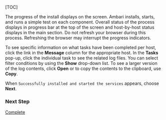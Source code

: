 [TOC]

The progress of the install displays on the screen. Ambari installs, starts, and runs a simple test on each component. Overall status of the process displays in progress bar at the top of the screen and host-by-host status displays in the main section. Do not refresh your browser during this process. Refreshing the browser may interrupt the progress indicators.

To see specific information on what tasks have been completed per host, click the link in the **Message** column for the appropriate host. In the **Tasks** pop-up, click the individual task to see the related log files. You can select filter conditions by using the **Show** drop-down list. To see a larger version of the log contents, click **Open** or to copy the contents to the clipboard, use **Copy**.

When `Successfully installed and started the services` appears, choose **Next**.

### Next Step

[Complete]($Complete)
